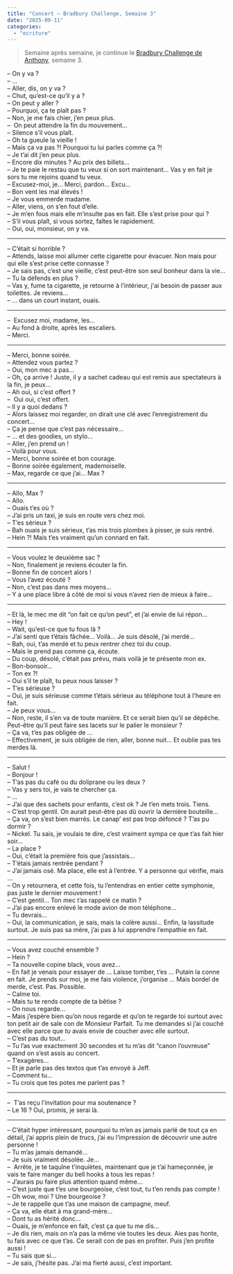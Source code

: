 ```yaml
---
title: "Concert – Bradbury Challenge, Semaine 3"
date: "2025-09-11"
categories: 
  - "ecriture"
---
```


> Semaine après semaine, je continue le [Bradbury Challenge de Anthony](https://steady.page/fr/nouvelles-corail/posts/38a94682-a3a3-4d4b-862d-73cec5524a92), semaine 3.


–  On y va ?  
–  …  
–  Aller, dis, on y va ?  
–  Chut, qu’est-ce qu’il y a ?  
–  On peut y aller ?  
–  Pourquoi, ça te plaît pas ?  
–  Non, je me fais chier, j’en peux plus.  
–  On peut attendre la fin du mouvement…  
–  Silence s’il vous plaît.  
–  Oh ta gueule la vieille !  
–  Mais ça va pas ?! Pourquoi tu lui parles comme ça ?!  
–  Je t’ai dit j’en peux plus.  
–  Encore dix minutes ? Au prix des billets…  
–  Je te paie le restau que tu veux si on sort maintenant… Vas y en fait je sors tu me rejoins quand tu veux.  
–  Excusez-moi, je… Merci, pardon… Excu…  
–  Bon vent les mal élevés !  
–  Je vous emmerde madame.  
–  Aller, viens, on s’en fout d’elle.  
–  Je m’en fous mais elle m’insulte pas en fait. Elle s’est prise pour qui ?  
–  S’il vous plaît, si vous sortez, faîtes le rapidement.  
–  Oui, oui, monsieur, on y va.  

---

–  C’était si horrible ?  
–  Attends, laisse moi allumer cette cigarette pour évacuer. Non mais pour qui elle s’est prise cette connasse ?  
–  Je sais pas, c’est une vieille, c’est peut-être son seul bonheur dans la vie…  
–  Tu la défends en plus ?  
–  Vas y, fume ta cigarette, je retourne à l’intérieur, j'ai besoin de passer aux toilettes. Je reviens…  
–  … dans un court instant, ouais.  

---

–  Excusez moi, madame, les…  
–  Au fond à droite, après les escaliers.  
–  Merci.  

---

–  Merci, bonne soirée.  
–  Attendez vous partez ?  
–  Oui, mon mec a pas…  
–  Oh, ça arrive ! Juste, il y a sachet cadeau qui est remis aux spectateurs à la fin, je peux…  
–  Ah oui, si c’est offert ?  
–  Oui oui, c’est offert.  
–  Il y a quoi dedans ?  
–  Alors laissez moi regarder, on dirait une clé avec l’enregistrement du concert…  
–  Ça je pense que c’est pas nécessaire…  
–  … et des goodies, un stylo…  
–  Aller, j’en prend un !   
–  Voilà pour vous.  
–  Merci, bonne soirée et bon courage.  
–  Bonne soirée également, mademoiselle.  
–  Max, regarde ce que j’ai… Max ?  

---

–  Allo, Max ?  
–  Allo.  
–  Ouais t’es où ?  
–  J’ai pris un taxi, je suis en route vers chez moi.  
–  T’es sérieux ?  
–  Bah ouais je suis sérieux, t’as mis trois plombes à pisser, je suis rentré.  
–  Hein ?! Mais t’es vraiment qu’un connard en fait.  

---

–  Vous voulez le deuxième sac ?  
–  Non, finalement je reviens écouter la fin.  
–  Bonne fin de concert alors !  
–  Vous l’avez écouté ?  
–  Non, c’est pas dans mes moyens…  
–  Y a une place libre à côté de moi si vous n’avez rien de mieux à faire…  

---

–  Et là, le mec me dit “on fait ce qu’on peut”, et j’ai envie de lui répon…  
–  Hey !  
–  Wait, qu’est-ce que tu fous là ?  
–  J’ai senti que t’étais fâchée… Voilà… Je suis désolé, j’ai merdé…  
–  Bah, oui, t’as merdé et tu peux rentrer chez toi du coup.  
–  Mais le prend pas comme ça, écoute.  
–  Du coup, désolé, c’était pas prévu, mais voilà je te présente mon ex.  
–  Bon-bonsoir…  
–  Ton ex ?!  
–  Oui s’il te plaît, tu peux nous laisser ?  
–  T’es sérieuse ?  
–  Oui, je suis sérieuse comme t’étais sérieux au téléphone tout à l’heure en fait.  
–  Je peux vous…  
–  Non, reste, il s’en va de toute manière. Et ce serait bien qu’il se dépêche. Peut-être qu’il peut faire ses lacets sur le palier le monsieur ?  
–  Ça va, t’es pas obligée de …  
–  Effectivement, je suis obligée de rien, aller, bonne nuit… Et oublie pas tes merdes là.  

---

–  Salut !  
–  Bonjour !  
–  T’as pas du café ou du doliprane ou les deux ?  
–  Vas y sers toi, je vais te chercher ça.  
–  …  
–  J’ai que des sachets pour enfants, c’est ok ? Je t’en mets trois. Tiens.  
–  C’est trop gentil. On aurait peut-être pas dû ouvrir la dernière bouteille…  
–  Ça va, on s’est bien marrés. Le canap’ est pas trop défoncé ? T’as pu dormir ?  
–  Nickel. Tu sais, je voulais te dire, c’est vraiment sympa ce que t’as fait hier soir…  
–  La place ?  
–  Oui, c’était la première fois que j’assistais…  
–  T’étais jamais rentrée pendant ?  
–  J’ai jamais osé. Ma place, elle est à l’entrée. Y a personne qui vérifie, mais …  
–  On y retournera, et cette fois, tu l’entendras en entier cette symphonie, pas juste le dernier mouvement !  
–  C’est gentil… Ton mec t’as rappelé ce matin ?  
–  J’ai pas encore enlevé le mode avion de mon téléphone…  
–  Tu devrais…  
–  Oui, la communication, je sais, mais la colère aussi… Enfin, la lassitude surtout. Je suis pas sa mère, j’ai pas à lui apprendre l’empathie en fait.  

---

–  Vous avez couché ensemble ?  
–  Hein ?  
–  Ta nouvelle copine black, vous avez…  
–  En fait je venais pour essayer de … Laisse tomber, t’es … Putain la conne en fait. Je prends sur moi, je me fais violence, j’organise … Mais bordel de merde, c’est. Pas. Possible.  
–  Calme toi.  
–  Mais tu te rends compte de ta bêtise ?  
–  On nous regarde…  
–  Mais j’espère bien qu’on nous regarde et qu’on te regarde toi surtout avec ton petit air de sale con de Monsieur Parfait. Tu me demandes si j’ai couché avec elle parce que *tu* avais envie de coucher avec elle surtout.  
–  C’est pas du tout…  
–  Tu l’as vue exactement 30 secondes et tu m’as dit “canon l’ouvreuse” quand on s’est assis au concert.  
–  T’exagères…  
–  Et je parle pas des textos que t’as envoyé à Jeff.  
–  Comment tu…  
–  Tu crois que tes potes me parlent pas ?   

---
–  T’as reçu l’invitation pour ma soutenance ?  
–  Le 16 ? Oui, promis, je serai là.  

---
–  C’était hyper intéressant, pourquoi tu m’en as jamais parlé de tout ça en détail, j’ai appris plein de trucs, j’ai eu l’impression de découvrir une autre personne !  
–  Tu m’as jamais demandé…  
–  Je suis vraiment désolée. Je…  
–  Arrête, je te taquîne t’inquiètes, maintenant que je t’ai hameçonnée, je vais te faire manger du bell hooks à tous les repas !  
–  J’aurais pu faire plus attention quand même…  
–  C’est juste que t’es une bourgeoise, c’est tout, tu t’en rends pas compte !  
–  Oh wow, moi ? Une bourgeoise ?  
–  Je te rappelle que t’as une maison de campagne, meuf.  
–  Ça va, elle était à ma grand-mère…  
–  Dont tu as hérité donc…  
–  Ouais, je m’enfonce en fait, c’est ça que tu me dis…  
–  Je dis rien, mais on n’a pas la même vie toutes les deux. Aies pas honte, tu fais avec ce que t’as. Ce serait con de pas en profiter. Puis j’en profite aussi !  
–  Tu sais que si…  
–  Je sais, j’hésite pas. J’ai ma fierté aussi, c’est important.  
